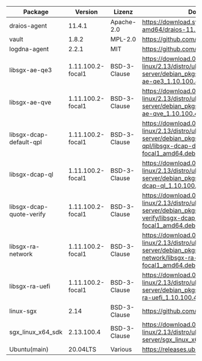 | Package                  | Version           | Lizenz       | Download-Link                                                                                                                                                             |
|--------------------------|-------------------|--------------|---------------------------------------------------------------------------------------------------------------------------------------------------------------------------|
| draios-agent             | 11.4.1            | Apache-2.0   | https://download.sysdig.com/stable/deb/stable-amd64/draios-11.4.1-x86_64-agent.deb                                                                                        |
| vault                    | 1.8.2             | MPL-2.0      | https://github.com/hashicorp/vault/tree/v1.8.2                                                                                                                            |
| logdna-agent             | 2.2.1             | MIT          | https://github.com/logdna/logdna-agent                                                                                                                                    |
| libsgx-ae-qe3            | 1.11.100.2-focal1 | BSD-3-Clause | https://download.01.org/intel-sgx/sgx-linux/2.13/distro/ubuntu20.04-server/debian_pkgs/libs/libsgx-ae-qe3/libsgx-ae-qe3_1.10.100.4-focal1_amd64.deb                       |
| libsgx-ae-qve            | 1.11.100.2-focal1 | BSD-3-Clause | https://download.01.org/intel-sgx/sgx-linux/2.13/distro/ubuntu20.04-server/debian_pkgs/libs/libsgx-ae-qve/libsgx-ae-qve_1.10.100.4-focal1_amd64.deb                       |
| libsgx-dcap-default-qpl  | 1.11.100.2-focal1 | BSD-3-Clause | https://download.01.org/intel-sgx/sgx-linux/2.13/distro/ubuntu20.04-server/debian_pkgs/libs/libsgx-dcap-default-qpl/libsgx-dcap-default-qpl_1.10.100.4-focal1_amd64.deb   |
| libsgx-dcap-ql           | 1.11.100.2-focal1 | BSD-3-Clause | https://download.01.org/intel-sgx/sgx-linux/2.13/distro/ubuntu20.04-server/debian_pkgs/libs/libsgx-dcap-ql/libsgx-dcap-ql_1.10.100.4-focal1_amd64.deb                     |
| libsgx-dcap-quote-verify | 1.11.100.2-focal1 | BSD-3-Clause | https://download.01.org/intel-sgx/sgx-linux/2.13/distro/ubuntu20.04-server/debian_pkgs/libs/libsgx-dcap-quote-verify/libsgx-dcap-quote-verify_1.10.100.4-focal1_amd64.deb |
| libsgx-ra-network        | 1.11.100.2-focal1 | BSD-3-Clause | https://download.01.org/intel-sgx/sgx-linux/2.13/distro/ubuntu20.04-server/debian_pkgs/libs/libsgx-ra-network/libsgx-ra-network_1.10.100.4-focal1_amd64.deb               |
| libsgx-ra-uefi           | 1.11.100.2-focal1 | BSD-3-Clause | https://download.01.org/intel-sgx/sgx-linux/2.13/distro/ubuntu20.04-server/debian_pkgs/libs/libsgx-ra-uefi/libsgx-ra-uefi_1.10.100.4-focal1_amd64.deb                     |
| linux-sgx                | 2.14              | BSD-3-Clause | https://github.com/intel/linux-sgx/tree/sgx_2.14                                                                                                                          |
| sgx_linux_x64_sdk        | 2.13.100.4        | BSD-3-Clause | https://download.01.org/intel-sgx/sgx-linux/2.13/distro/ubuntu20.04-server/sgx_linux_x64_sdk_2.13.100.4.bin                                                               |
| Ubuntu(main)             | 20.04LTS          | Various      | https://releases.ubuntu.com/20.04/                                                                                                                                        |
